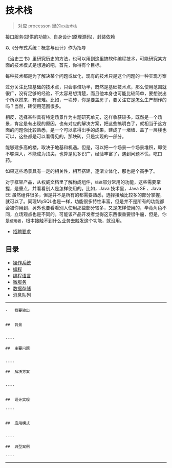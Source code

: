# 技术栈

>   对应 processon 里的`xx技术栈`

接口服务(提供的功能)、自身设计(原理源码)、封装依赖

以《分布式系统：概念与设计》作为指导

《治史三书》里研究历史的方法，也可以用到这里搞软件编程技术，可能研究某方面的技术模式是想通的吧，首先，你得有个目标。

每种技术都是为了解决某个问题或优化，现有的技术只是这个问题的一种实现方案

过分关注比较基础的技术点，只会事倍功半，既然是基础技术点，那么使用范围就很广，没有足够的经验，不太容易想清楚，而且他本身也可能比较简单，要想说出个所以然来，有点难。比如，一块砖，你是要盖房子，要关注它是怎么生产制作的吗？当然，砖使用范围很多。

相反，选择某些具有特定场景作为主题研究单元，这样收获较多。既然是一个场景，肯定是有出现的原因，也有对应的解决方案，把这些搞明白了，就相当于这方面的问题你比较熟悉，是一个可以拿得出手的成果。建成了一堵墙、盖了一层楼也可以，这些都是可以看得见的，那块砖，只是实现的一部分。

能够建多高的楼，取决于地基和机遇。但是，可以把一个场景一个场景堆积，即使不够深入，不能成为顶尖，也算是见多识广，经验丰富了，遇到问题不慌，吃口药。

如果这些场景具有一定的相关性，相互搭建，逐渐立体化，那也是个高手了。

对于框架产品，从权威文档里了解构成组件，`挑选`部分常用的功能，这些需要掌握，是重点，并看看别人是怎样使用的。比如，Java 技术里，Java SE 、Java EE 虽然组件很多，但是并不是所有的都需要熟悉，选择接触比较多的部分掌握，就可以了。同理MySQL也是一样，功能很多特性丰富，但是并不是所有的功能都会被你用到，另外也要看看别人使用那些部分较多，又是怎样使用的，毕竟角色不同，立场观点也是不同的。可能该产品开发者觉得这东西很重要很牛逼，但是，你是`使用者`，根本接触不到什么业务去触发这个功能，就没用。

-   [招聘要求](job.md)

##  目录
-   [操作系统](os/README.md)
-   [编程](program/README.md)
-   [编程语言](lang/README.md)
-   [微服务](microservice/README.md)
-   [数据存储](database/README.md)
-   [消息队列](mq/README.md)

----

````
-   我要输出


##  背景


----

##  主要问题


----

##  解决方案


----


##  设计实现

----


##  应用模式


----

##  典型案例

----

````

----